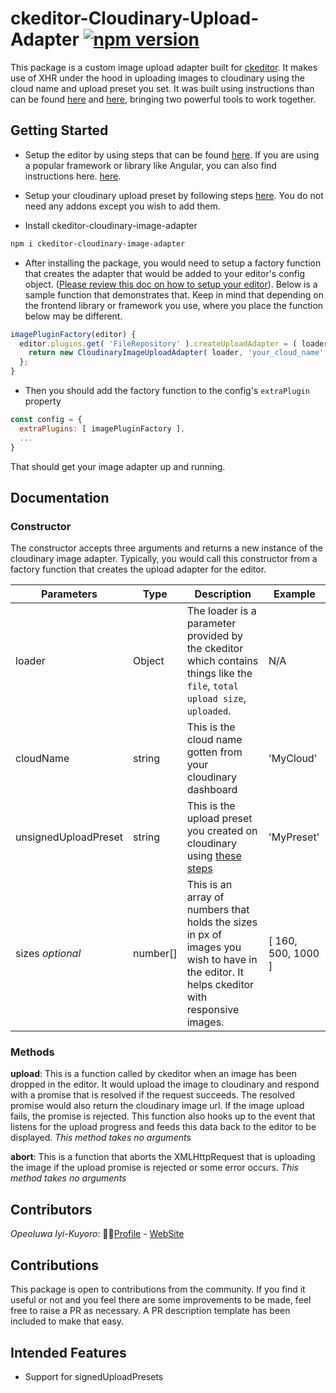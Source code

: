 # ckeditor-Cloudinary-Upload-Adapter  [![npm version](https://badge.fury.io/js/ckeditor-cloudinary-uploader-adapter.svg)](https://badge.fury.io/js/ckeditor-cloudinary-uploader-adapter)

This package is a custom image upload adapter built for [ckeditor](https://ckeditor.com/). It makes use of XHR under the hood in uploading images to cloudinary using the cloud name and upload preset you set. It was built using instructions than can be found [here](https://ckeditor.com/docs/ckeditor5/latest/framework/guides/deep-dive/upload-adapter.html) and [here](https://cloudinary.com/documentation/angular_image_and_video_upload#pure_javascript), bringing two powerful tools to work together.

## Getting Started

- Setup the editor by using steps that can be found [here](https://ckeditor.com/docs/ckeditor5/latest/builds/guides/integration/installation.html). If you are using a popular framework or library like Angular, you can also find instructions here. [here](https://ckeditor.com/docs/ckeditor5/latest/builds/guides/integration/frameworks/overview.html).

- Setup your cloudinary upload preset by following steps [here](https://support.cloudinary.com/hc/en-us/articles/360004967272-Upload-Preset-Configuration). You do not need any addons except you wish to add them.

- Install ckeditor-cloudinary-image-adapter

```sh
npm i ckeditor-cloudinary-image-adapter
```

- After installing the package, you would need to setup a factory function that creates the adapter that would be added to your editor's config object. ([Please review this doc on how to setup your editor](https://ckeditor.com/docs/ckeditor5/latest/builds/guides/integration/frameworks/overview.html)). Below is a sample function that demonstrates that. Keep in mind that depending on the frontend library or framework you use, where you place the function below may be different.

```javascript
imagePluginFactory(editor) {
  editor.plugins.get( 'FileRepository' ).createUploadAdapter = ( loader ) => {
    return new CloudinaryImageUploadAdapter( loader, 'your_cloud_name', 'your_unsigned_upload_preset');
  };
}
```

- Then you should add the factory function to the config's `extraPlugin` property

```javascript
const config = {
  extraPlugins: [ imagePluginFactory ],
  ...
}
```

That should get your image adapter up and running.

## Documentation

### Constructor

The constructor accepts three arguments and returns a new instance of the cloudinary image adapter. Typically, you would call this constructor from a factory function that creates the upload adapter for the editor.

| Parameters | Type   | Description | Example |
|------------|--------|-------------|---------|
| loader     | Object    | The loader is a parameter provided by the ckeditor which contains things like the `file`, `total upload size`, `uploaded`. | N/A |
| cloudName  | string | This is the cloud name gotten from your cloudinary dashboard | 'MyCloud' |
| unsignedUploadPreset | string | This is the upload preset you created on cloudinary using [these steps](https://support.cloudinary.com/hc/en-us/articles/360004967272-Upload-Preset-Configuration) | 'MyPreset' |
| sizes _optional_    | number[] | This is an array of numbers that holds the sizes in px of images you wish to have in the editor. It helps ckeditor with responsive images. | [ 160, 500, 1000 ] |

### Methods

**upload**: This is a function called by ckeditor when an image has been dropped in the editor. It would upload the image to cloudinary and respond with a promise that is resolved if the request succeeds. The resolved promise would also return the cloudinary image url. If the image upload fails, the promise is rejected. This function also hooks up to the event that listens for the upload progress and feeds this data back to the editor to be displayed.
_This method takes no arguments_

**abort**: This is a function that aborts the XMLHttpRequest that is uploading the image if the upload promise is rejected or some error occurs.
_This method takes no arguments_

## Contributors

_Opeoluwa Iyi-Kuyoro_: 👨🏿[Profile](https://github.com/IyiKuyoro) - [WebSite](https://iyikuyoro.com)

## Contributions

This package is open to contributions from the community. If you find it useful or not and you feel there are some improvements to be made, feel free to raise a PR as necessary. A PR description template has been included to make that easy.

## Intended Features

- Support for signedUploadPresets

